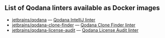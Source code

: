 [//]: # (title: Qodana Docker images)

## List of Qodana linters available as Docker images

* [jetbrains/qodana](https://hub.docker.com/r/jetbrains/qodana)&nbsp;&mdash; [Qodana IntelliJ linter](qodana-intellij-docker-readme.md)
* [jetbrains/qodana-clone-finder](https://hub.docker.com/r/jetbrains/qodana-clone-finder)&nbsp;&mdash; [Qodana Clone Finder linter](clone-finder-docker-readme.md)
* [jetbrains/qodana-license-audit](https://hub.docker.com/r/jetbrains/qodana-license-audit)&nbsp;&mdash; [Qodana License Audit linter](license-audit-docker-readme.md)
